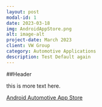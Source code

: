 ```yaml
---
layout: post
modal-id: 1
date: 2023-03-18
img: AndroidAppStore.png
alt: image-alt
project-date: March 2023
client: VW Group
category: Automotive Applications
description: Test Default again
---
```


##Header

this is more text here.

[Android Automotive App Store](https://cariad.technology/de/en/news/stories/launch-application-store-for-volkswagen-group.html)
